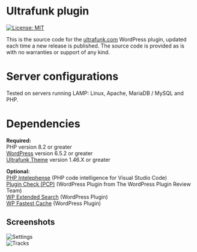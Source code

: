 # **Ultrafunk plugin**

[![License: MIT](https://img.shields.io/badge/License-MIT-yellow.svg)](https://opensource.org/licenses/MIT)

This is the source code for the [ultrafunk.com](https://ultrafunk.com) WordPress plugin, updated each time a new release is published. The source code is provided as is with no warranties or support of any kind.

# Server configurations
Tested on servers running LAMP: Linux, Apache, MariaDB / MySQL and PHP.

# Dependencies
**Required:**  
PHP version 8.2 or greater  
[WordPress](https://wordpress.org/download/) version 6.5.2 or greater  
[Ultrafunk Theme](https://github.com/ultrafunk/ultrafunk-theme/) version 1.46.X or greater  

**Optional:**  
[PHP Intelephense](https://intelephense.com/) (PHP code intelligence for Visual Studio Code)  
[Plugin Check (PCP)](https://wordpress.org/plugins/plugin-check/) (WordPress Plugin from The WordPress Plugin Review Team)  
[WP Extended Search](https://wordpress.org/plugins/wp-extended-search/) (WordPress Plugin)  
[WP Fastest Cache](https://wordpress.org/plugins/wp-fastest-cache/) (WordPress Plugin)

## **Screenshots**  
![Settings](https://ultrafunk.com/wp-content/uploads/screenshots/ultrafunk-plugin_settings_1-46-22_02.png)  
![Tracks](https://ultrafunk.com/wp-content/uploads/screenshots/ultrafunk-plugin_tracks_1-46-22_02.png)  
